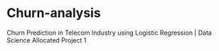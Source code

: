 # Churn-analysis
Churn Prediction in Telecom Industry using Logistic Regression | Data Science Allocated Project 1 
